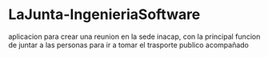 # LaJunta-IngenieriaSoftware
aplicacion para crear una reunion en la sede inacap, con la principal funcion de juntar a las personas para ir a tomar el trasporte publico acompañado

